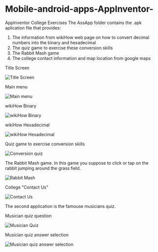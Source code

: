 # Mobile-android-apps-AppInventor-
AppInventor College Exercises
The AssApp folder contains the .apk aplication file that provides:
1. The information from wikiHow web page on how to convert decimal numbers into the binary and hexadecimal
2. The quiz game to exercise these conversion skills
3. The Rabbit Mash game
4. The college contact information and map location from google maps

Title Screen

![Title Screen](/screenshots/titleScreen.png?raw=true "Title Screen")

Main menu

![Main menu](/screenshots/mainMenu.png?raw=true "Main menu")

wikiHow Binary

![wikiHow Binary](/screenshots/wikiHow.png?raw=true "wikiHow Binary")

wikiHow Hexadecimal

![wikiHow Hexadecimal](/screenshots/wikiHow16.png?raw=true "wikiHow Hexadecimal")

Quiz game to exercise conversion skills

![Conversion quiz](/screenshots/quiz.png?raw=true "Conversion quiz")

The Rabbit Mash game. In this game you suppose to click or tap on the rabbit jumping around the grass field.

![Rabbit Mash](/screenshots/rabbitMashGame.png?raw=true "Rabbit mash")

College "Contact Us"

![Contact Us](/screenshots/contactUs.png?raw=true "Contact Us")

The second application is the famouse musicians quiz.

Musician quiz question

![Musician Quiz](/screenshots/musicianQuiz.png?raw=true "Musician quiz")

Musician quiz answer selection

![Musician quiz answer selection](/screenshots/musicianQuizAnsSel.png?raw=true "Musician quiz answer selection")
